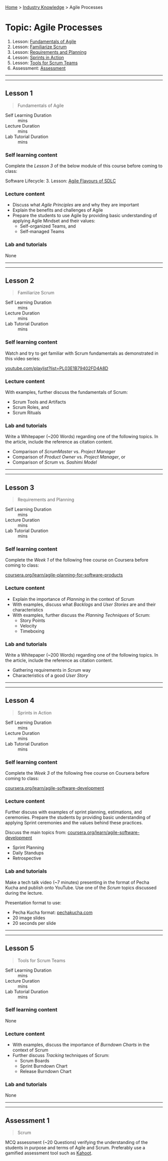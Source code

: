 [Home](../README.md) > [Industry Knowledge](./README.md) > Agile Processes

# Topic: Agile Processes

1. Lesson: [Fundamentals of Agile](#lesson-1)
2. Lesson: [Familiarize Scrum](#lesson-2)
3. Lesson: [Requirements and Planning](#lesson-3)
4. Lesson: [Sprints in Action](#lesson-4)
5. Lesson: [Tools for Scrum Teams](#lesson-5)
6. Assessment: [Assessment](#assessment-1)

---

---

## Lesson 1

> Fundamentals of Agile

<dl>
<dt>Self Learning Duration</dt>
<dd> mins</dd>
<dt>Lecture Duration</dt>
<dd> mins</dd>
<dt>Lab Tutorial Duration</dt>
<dd> mins</dd>
</dl>

### Self learning content

Complete the _Lesson 3_ of the below module of this course before coming to class:

Software Lifecycle: 3. Lesson: [Agile Flavours of SDLC](../02-software-lifecycle/lesson-3)

### Lecture content

- Discuss what _Agile Principles_ are and why they are important
- Explain the benefits and challenges of Agile
- Prepare the students to use Agile by providing basic understanding of applying Agile Mindset and their values:
  - Self-organized Teams, and
  - Self-managed Teams

### Lab and tutorials

None

---

---

## Lesson 2

> Familiarize Scrum

<dl>
<dt>Self Learning Duration</dt>
<dd> mins</dd>
<dt>Lecture Duration</dt>
<dd> mins</dd>
<dt>Lab Tutorial Duration</dt>
<dd> mins</dd>
</dl>

### Self learning content

Watch and try to get familiar with Scrum fundamentals as demonstrated in this video series:

[youtube.com/playlist?list=PL03E1B79402FD4A8D](https://www.youtube.com/playlist?list=PL03E1B79402FD4A8D)

### Lecture content

With examples, further discuss the fundamentals of Scrum:

- Scrum Tools and Artifacts
- Scrum Roles, and
- Scrum Rituals

### Lab and tutorials

Write a Whitepaper (~200 Words) regarding one of the following topics. In the article, include the reference as citation content.

- Comparison of _ScrumMaster_ vs. _Project Manager_
- Comparison of _Product Owner_ vs. _Project Manager_, or
- Comparison of _Scrum_ vs. _Sashimi Model_

---

---

## Lesson 3

> Requirements and Planning

<dl>
<dt>Self Learning Duration</dt>
<dd> mins</dd>
<dt>Lecture Duration</dt>
<dd> mins</dd>
<dt>Lab Tutorial Duration</dt>
<dd> mins</dd>
</dl>

### Self learning content

Complete the _Week 1_ of the following free course on Coursera before coming to class:

[coursera.org/learn/agile-planning-for-software-products](https://www.coursera.org/learn/agile-planning-for-software-products)

### Lecture content

- Explain the importance of _Planning_ in the context of Scrum
- With examples, discuss what _Backlogs_ and _User Stories_ are and their characteristics
- With examples, further discuss the _Planning Techniques_ of Scrum:
  - Story Points
  - Velocity
  - Timeboxing

### Lab and tutorials

Write a Whitepaper (~200 Words) regarding one of the following topics. In the article, include the reference as citation content.

- Gathering requirements in _Scrum_ way
- Characteristics of a good _User Story_

---

---

## Lesson 4

> Sprints in Action

<dl>
<dt>Self Learning Duration</dt>
<dd> mins</dd>
<dt>Lecture Duration</dt>
<dd> mins</dd>
<dt>Lab Tutorial Duration</dt>
<dd> mins</dd>
</dl>

### Self learning content

Complete the _Week 3_ of the following free course on Coursera before coming to class:

[coursera.org/learn/agile-software-development](https://www.coursera.org/learn/agile-software-development)

### Lecture content

Further discuss with examples of sprint planning, estimations, and ceremonies. Prepare the students by providing basic understanding of applying Sprint ceremonies and the values behind these practices.

Discuss the main topics from: [coursera.org/learn/agile-software-development](https://www.coursera.org/learn/agile-software-development)

- Sprint Planning
- Daily Standups
- Retrospective

### Lab and tutorials

Make a tech talk video (~7 minutes) presenting in the format of Pecha Kucha and publish onto YouTube. Use one of the _Scrum_ topics discussed during the lecture.

Presentation format to use:

- Pecha Kucha format: [pechakucha.com](https://www.pechakucha.com/)
- 20 image slides
- 20 seconds per slide

---

---

## Lesson 5

> Tools for Scrum Teams

<dl>
<dt>Self Learning Duration</dt>
<dd> mins</dd>
<dt>Lecture Duration</dt>
<dd> mins</dd>
<dt>Lab Tutorial Duration</dt>
<dd> mins</dd>
</dl>

### Self learning content

None

### Lecture content

- With examples, discuss the importance of _Burndown Charts_ in the context of Scrum
- Further discuss _Tracking_ techniques of Scrum:
  - Scrum Boards
  - Sprint Burndown Chart
  - Release Burndown Chart

### Lab and tutorials

None

---

---

## Assessment 1

> Scrum

MCQ assessment (~20 Questions) verifying the understanding of the students in purpose and terms of Agile and Scrum. Preferably use a gamified assessment tool such as [Kahoot](https://kahoot.com).
